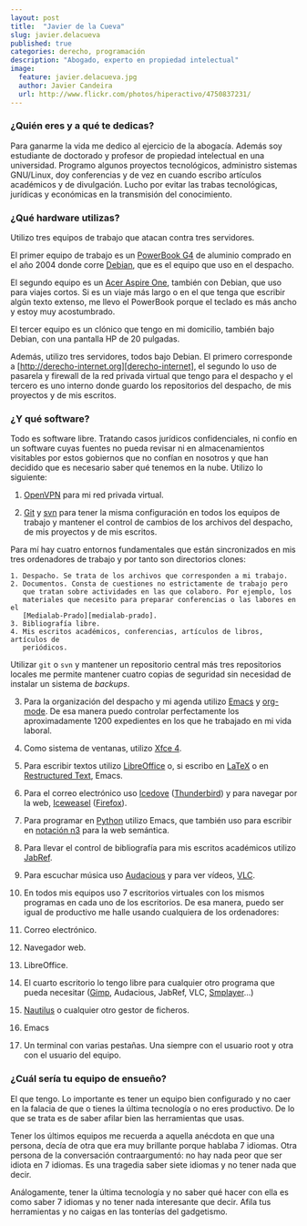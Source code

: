 ```yaml
---
layout: post
title:  "Javier de la Cueva"
slug: javier.delacueva
published: true
categories: derecho, programación
description: "Abogado, experto en propiedad intelectual"
image:
  feature: javier.delacueva.jpg
  author: Javier Candeira
  url: http://www.flickr.com/photos/hiperactivo/4750837231/
---
```


### ¿Quién eres y a qué te dedicas?

Para ganarme la vida me dedico al ejercicio de la abogacía. Además soy
estudiante de doctorado y profesor de propiedad intelectual en una
universidad. Programo algunos proyectos tecnológicos, administro
sistemas GNU/Linux, doy conferencias y de vez en cuando escribo
artículos académicos y de divulgación. Lucho por evitar las trabas
tecnológicas, jurídicas y económicas en la transmisión del conocimiento.

### ¿Qué hardware utilizas?

Utilizo tres equipos de trabajo que atacan contra tres servidores.

El primer equipo de trabajo es un [PowerBook G4][powerbook-g4] de aluminio
comprado en el año 2004 donde corre [Debian][debian], que es el equipo que uso
en el despacho.

El segundo equipo es un [Acer Aspire One][acer-aspire-one], también con Debian,
que uso para viajes cortos. Si es un viaje más largo o en el que tenga que
escribir algún texto extenso, me llevo el PowerBook porque el teclado es
más ancho y estoy muy acostumbrado.

El tercer equipo es un clónico que tengo en mi domicilio, también bajo
Debian, con una pantalla HP de 20 pulgadas.

Además, utilizo tres servidores, todos bajo Debian. El primero
corresponde a [http://derecho-internet.org][derecho-internet], el segundo lo uso
de pasarela y firewall de la red privada virtual que tengo para el
despacho y el tercero es uno interno donde guardo los repositorios del
despacho, de mis proyectos y de mis escritos.

[debian]: http://www.debian.org/
[acer-aspire-one]: http://www.acer.com/aspireone/
[derecho-internet]: http://derecho-internet.org
[powerbook-g4]: http://en.wikipedia.org/wiki/PowerBook_G4#Aluminum_PowerBook_G4

### ¿Y qué software?

Todo es software libre. Tratando casos jurídicos confidenciales, ni
confío en un software cuyas fuentes no pueda revisar ni en
almacenamientos visitables por estos gobiernos que no confían en
nosotros y que han decidido que es necesario saber qué tenemos en la
nube. Utilizo lo siguiente:

1. [OpenVPN][openvpn] para mi red privada virtual.

2. [Git][git] y [svn][subversion] para tener la misma configuración en todos
los equipos de trabajo y mantener el control de cambios de los archivos del
despacho, de mis proyectos y de mis escritos.

 Para mí hay cuatro entornos fundamentales que están sincronizados en mis
 tres ordenadores de trabajo y por tanto son directorios clones:

    1. Despacho. Se trata de los archivos que corresponden a mi trabajo.
    2. Documentos. Consta de cuestiones no estrictamente de trabajo pero
       que tratan sobre actividades en las que colaboro. Por ejemplo, los
       materiales que necesito para preparar conferencias o las labores en el
       [Medialab-Prado][medialab-prado].
    3. Bibliografía libre.
    4. Mis escritos académicos, conferencias, artículos de libros, artículos de
       periódicos.

 Utilizar `git` o `svn` y mantener un repositorio central más tres
 repositorios locales me permite mantener cuatro copias de seguridad sin
 necesidad de instalar un sistema de *backups*.

3. Para la organización del despacho y mi agenda utilizo [Emacs][emacs] y
[org-mode][org-mode]. De esa manera puedo controlar perfectamente los
aproximadamente 1200 expedientes en los que he trabajado en mi vida
laboral.

4. Como sistema de ventanas, utilizo [Xfce 4][xfce].

5. Para escribir textos utilizo [LibreOffice][libreoffice] o, si escribo en
[LaTeX][latex] o en [Restructured Text][restructured-text], Emacs.

6. Para el correo electrónico uso [Icedove][icedove]
([Thunderbird][thunderbird]) y para navegar por la web, [Iceweasel][iceweasel]
([Firefox][firefox]).

7. Para programar en [Python][python] utilizo Emacs, que también uso para
escribir en [notación n3][notation-3] para la web semántica.

8. Para llevar el control de bibliografía para mis escritos académicos
utilizo [JabRef][jabref].

9. Para escuchar música uso [Audacious][audacious] y para ver vídeos,
[VLC][vlc].

10. En todos mis equipos uso 7 escritorios virtuales con los mismos
programas en cada uno de los escritorios. De esa manera, puedo ser
igual de productivo me halle usando cualquiera de los ordenadores:

 1. Correo electrónico.
 2. Navegador web.
 3. LibreOffice.
 4. El cuarto escritorio lo tengo libre para cualquier otro programa
que pueda necesitar ([Gimp][gimp], Audacious, JabRef, VLC,
 [Smplayer][smplayer]...)
 5. [Nautilus][nautilus] o cualquier otro gestor de ficheros.
 6. Emacs
 7. Un terminal con varias pestañas. Una siempre con el usuario root y
otra con el usuario del equipo.

[openvpn]: http://openvpn.net/
[git]: http://git-scm.com/
[subversion]: http://subversion.apache.org/
[medialab-prado]: http://medialab-prado.es/
[emacs]: http://www.gnu.org/software/emacs/
[org-mode]: http://orgmode.org/
[xfce]: http://www.xfce.org/
[libreoffice]: http://www.libreoffice.org/
[latex]: http://www.latex-project.org/
[restructured-text]: http://docutils.sourceforge.net/rst.html
[icedove]: http://directory.fsf.org/wiki/Icedove
[thunderbird]: http://www.mozilla.org/en-US/thunderbird/
[iceweasel]: https://wiki.debian.org/Iceweasel
[firefox]: http://www.mozilla.org/en-US/firefox/
[python]: http://python.org/
[notation-3]: http://www.w3.org/DesignIssues/Notation3
[jabref]: http://jabref.sourceforge.net/
[audacious]: http://audacious-media-player.org/
[vlc]: http://www.videolan.org/vlc/index.html
[gimp]: http://www.gimp.org/
[smplayer]: http://smplayer.sourceforge.net/
[nautilus]: http://live.gnome.org/Nautilus‎

### ¿Cuál sería tu equipo de ensueño?

El que tengo. Lo importante es tener un equipo bien configurado y no
caer en la falacia de que o tienes la última tecnología o no eres
productivo. De lo que se trata es de saber afilar bien las
herramientas que usas.

Tener los últimos equipos me recuerda a aquella anécdota en que una
persona, decía de otra que era muy brillante porque hablaba 7 idiomas.
Otra persona de la conversación contraargumentó: no hay nada peor que
ser idiota en 7 idiomas. Es una tragedia saber siete idiomas y no
tener nada que decir.

Análogamente, tener la última tecnología y no saber qué hacer con ella
es como saber 7 idiomas y no tener nada interesante que decir. Afila
tus herramientas y no caigas en las tonterías del gadgetismo.